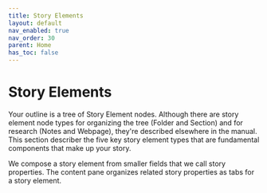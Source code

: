 ```yaml
---
title: Story Elements
layout: default
nav_enabled: true
nav_order: 30
parent: Home
has_toc: false
---
```

# Story Elements

Your outline is a tree of Story Element nodes. Although there are story element node types for organizing the tree (Folder and Section) and for research (Notes and Webpage), they're described elsewhere in the manual. This section describer the five key story element types that are fundamental components that make up your story.

We compose a story element from smaller fields that we call story properties. The content pane organizes related story properties as tabs for a story element.
